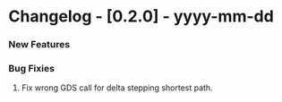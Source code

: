 # Changelog - [0.2.0] - yyyy-mm-dd

### New Features



### Bug Fixies
1. Fix wrong GDS call for delta stepping shortest path.